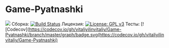 # Game-Pyatnashki
![](https://pp.userapi.com/c851332/v851332731/128b64/TL0o-G8mpZ0.jpg)
Сборка: [![Build Status](https://travis-ci.org/vitaliyilinvitaliy/Game-Pyatnashki.svg?branch=Beta_version)](https://travis-ci.org/vitaliyilinvitaliy/Game-Pyatnashki)
Лицензия:  [![License: GPL v3](https://img.shields.io/badge/License-GPLv3-blue.svg)](https://www.gnu.org/licenses/gpl-3.0)
Тесты: 
[![Codecov](https://codecov.io/gh/vitaliyilinvitaliy/Game-Pyatnashki/branch/master/graph/badge.svg(https://codecov.io/gh/vitaliyilinvitaliy/Game-Pyatnashki)
